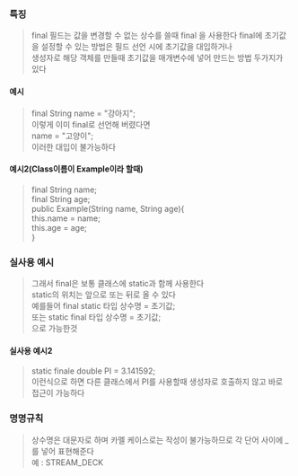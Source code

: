 ### 특징
> final 필드는 값을 변경할 수 없는 상수를 쓸때 final 을 사용한다
> final에 초기값을 설정할 수 있는 방법은 필드 선언 시에 초기값을 대입하거나  
> 생성자로 해당 객체를 만들때 초기값을 매개변수에 넣어 만드는 방법 두가지가 있다

#### 예시
> final String name = "강아지";  
> 이렇게 이미 final로 선언해 버렸다면  
> name = "고양이";  
> 이러한 대입이 불가능하다  

#### 예시2(Class이름이 Example이라 할때)
> final String name;  
> final String age;  
> public Example(String name, String age){   
>  this.name = name;  
>  this.age = age;  
> }

### 실사용 예시
> 그래서 final은 보통 클래스에 static과 함께 사용한다  
> static의 위치는 앞으로 또는 뒤로 올 수 있다  
> 예를들어 final static 타입 상수명 = 초기값;  
> 또는 static final 타입 상수명 = 초기값;  
> 으로 가능한것

#### 실사용 예시2
> static finale double PI = 3.141592;  
> 이런식으로 하면 다른 클래스에서 PI를 사용할때 생성자로 호출하지 않고 바로 접근이 가능하다  

### 명명규칙
> 상수명은 대문자로 하며 카멜 케이스로는 작성이 불가능하므로 각 단어 사이에 \_를 넣어 표현해준다  
> 예 : STREAM_DECK